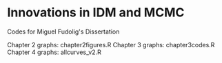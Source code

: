# Innovations in IDM and MCMC
 Codes for Miguel Fudolig's Dissertation
 
 Chapter 2 graphs: chapter2figures.R
 Chapter 3 graphs:  chapter3codes.R
 Chapter 4 graphs: allcurves_v2.R
 
